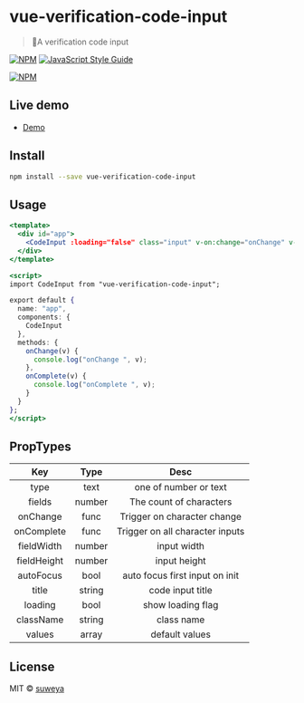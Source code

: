 # vue-verification-code-input

> 🎉A verification code input

[![NPM](https://img.shields.io/npm/v/vue-verification-code-input.svg)](https://www.npmjs.com/package/vue-verification-code-input) [![JavaScript Style Guide](https://img.shields.io/badge/code_style-standard-brightgreen.svg)](https://standardjs.com)

[![NPM](https://nodei.co/npm/vue-verification-code-input.png)](https://nodei.co/npm/vue-verification-code-input/)

## Live demo

- [Demo](https://suweya.github.io/vue-verification-code-input/index.html)

## Install

```bash
npm install --save vue-verification-code-input
```

## Usage

```jsx
<template>
  <div id="app">
    <CodeInput :loading="false" class="input" v-on:change="onChange" v-on:complete="onComplete" />
  </div>
</template>

<script>
import CodeInput from "vue-verification-code-input";

export default {
  name: "app",
  components: {
    CodeInput
  },
  methods: {
    onChange(v) {
      console.log("onChange ", v);
    },
    onComplete(v) {
      console.log("onComplete ", v);
    }
  }
};
</script>
```

## PropTypes

|     Key     |  Type  |              Desc               |
| :---------: | :----: | :-----------------------------: |
|    type     |  text  |      one of number or text      |
|   fields    | number |     The count of characters     |
|  onChange   |  func  |   Trigger on character change   |
| onComplete  |  func  | Trigger on all character inputs |
| fieldWidth  | number |           input width           |
| fieldHeight | number |          input height           |
|  autoFocus  |  bool  | auto focus first input on init  |
|    title    | string |        code input title         |
|   loading   |  bool  |        show loading flag        |
|  className  | string |           class name            |
|   values    | array  |         default values          |

## License

MIT © [suweya](https://github.com/suweya)
